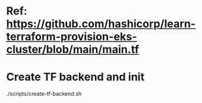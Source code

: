 # Ref: https://github.com/hashicorp/learn-terraform-provision-eks-cluster/blob/main/main.tf

# Create TF backend and init
./scripts/create-tf-backend.sh